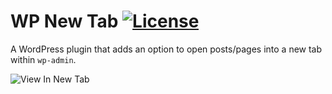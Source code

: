 # WP New Tab [![License](https://img.shields.io/badge/license-GPL--2.0%2B-green.svg)](http://www.gnu.org/licenses/gpl-2.0.html)

A WordPress plugin that adds an option to open posts/pages into a new tab within `wp-admin`.

![View In New Tab](https://cloud.githubusercontent.com/assets/6676674/14251803/9c958bd6-fa52-11e5-9790-3bb2d2f9cf59.png)
